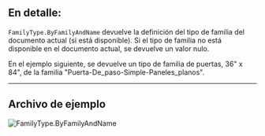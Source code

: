 ## En detalle:
`FamilyType.ByFamilyAndName` devuelve la definición del tipo de familia del documento actual (si está disponible). Si el tipo de familia no está disponible en el documento actual, se devuelve un valor nulo.

En el ejemplo siguiente, se devuelve un tipo de familia de puertas, 36" x 84", de la familia "Puerta-De_paso-Simple-Paneles_planos".
___
## Archivo de ejemplo

![FamilyType.ByFamilyAndName](./Revit.Elements.FamilyType.ByFamilyAndName_img.jpg)

